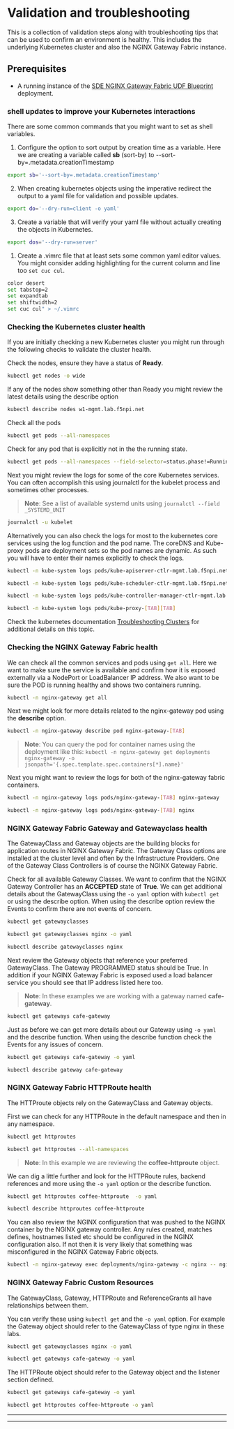 # Validation and troubleshooting

This is a collection of validation steps along with troubleshooting tips that can be used to confirm an environment is healthy.  This includes the underlying Kubernetes cluster and also the NGINX Gateway Fabric instance.

## Prerequisites

* A running instance of the [SDE NGINX Gateway Fabric UDF Blueprint](https://udf.f5.com/b/d2617e7e-018f-4c9a-a15f-09ca55ae8a37) deployment.

### shell updates to improve your Kubernetes interactions

There are some common commands that you might want to set as shell variables.

1. Configure the option to sort output by creation time as a variable.  Here we are creating a variable called **sb** (sort-by) to --sort-by=.metadata.creationTimestamp

```bash
export sb='--sort-by=.metadata.creationTimestamp'
```

2. When creating kubernetes objects using the imperative redirect the output to a yaml file for validation and possible updates.

```bash
export do='--dry-run=client -o yaml'
```

3. Create a variable that will verify your yaml file without actually creating the objects in Kubernetes.

```bash
export dos='--dry-run=server'
```
1. Create a .vimrc file that at least sets some common yaml editor values.  You might consider adding highlighting for the current column and line too `set cuc cul`.

```bash
color desert
set tabstop=2
set expandtab
set shiftwidth=2
set cuc cul" > ~/.vimrc
```

### Checking the Kubernetes cluster health

If you are initially checking a new Kubernetes cluster you might run through the following checks to validate the cluster health.

Check the nodes, ensure they have a status of **Ready**.

```bash
kubectl get nodes -o wide
```

If any of the nodes show something other than Ready you might review the latest details using the describe option

```bash
kubectl describe nodes w1-mgmt.lab.f5npi.net
```

Check all the pods

```bash
kubectl get pods --all-namespaces
```
Check for any pod that is explicitly not in the the running state.

```bash
kubectl get pods --all-namespaces --field-selector=status.phase!=Running
```

Next you might review the logs for some of the core Kubernetes services.  You can often accomplish this using journalctl for the kubelet process and sometimes other processes.

>**Note**: See a list of available systemd units using `journalctl --field _SYSTEMD_UNIT`

```bash
journalctl -u kubelet
```

Alternatively you can also check the logs for most to the kubernetes core services using the log function and the pod name. The coreDNS and Kube-proxy pods are deployment sets so the pod names are dynamic.  As such you will have to enter their names explicitly to check the logs.

```bash
kubectl -n kube-system logs pods/kube-apiserver-ctlr-mgmt.lab.f5npi.net
```

```bash
kubectl -n kube-system logs pods/kube-scheduler-ctlr-mgmt.lab.f5npi.net
```

```bash
kubectl -n kube-system logs pods/kube-controller-manager-ctlr-mgmt.lab.f5npi.net
```

```bash
kubectl -n kube-system logs pods/kube-proxy-[TAB][TAB]
```

Check the kubernetes documentation [Troubleshooting Clusters](https://kubernetes.io/docs/tasks/debug/debug-cluster/) for additional details on this topic.

### Checking the NGINX Gateway Fabric health

We can check all the common services and pods using `get all`.  Here we want to make sure the service is available and confirm how it is exposed externally via a NodePort or LoadBalancer IP address.  We also want to be sure the POD is running healthy and shows two containers running.

```bash
kubectl -n nginx-gateway get all
```

Next we might look for more details related to the nginx-gateway pod using the **describe** option.

```bash
kubectl -n nginx-gateway describe pod nginx-gateway-[TAB]
```

>**Note**: You can query the pod for container names using the deployment like this:
>`kubectl -n nginx-gateway get deployments nginx-gateway -o jsonpath='{.spec.template.spec.containers[*].name}'​`

Next you might want to review the logs for both of the nginx-gateway fabric containers.

```bash
kubectl -n nginx-gateway logs pods/nginx-gateway-[TAB] nginx-gateway
```
```bash
kubectl -n nginx-gateway logs pods/nginx-gateway-[TAB] nginx
```

### NGINX Gateway Fabric Gateway and Gatewayclass health

The GatewayClass and Gateway objects are the building blocks for application routes in NGINX Gateway Fabric.  The Gateway Class options are installed at the cluster level and often by the Infrastructure Providers.  One of the Gateway Class Controllers is of course the NGINX Gateway Fabric.

Check for all available Gateway Classes.  We want to confirm that the NGINX Gateway Controller has an **ACCEPTED** state of **True**. We can get additional details about the GatewayClass using the `-o yaml` option with `kubectl get` or using the describe option.  When using the describe option review the Events to confirm there are not events of concern.

```bash
kubectl get gatewayclasses
```
```bash
kubectl get gatewayclasses nginx -o yaml
```
```bash
kubectl describe gatewayclasses nginx
```

Next review the Gateway objects that reference your preferred GatewayClass.  The Gateway PROGRAMMED status should be True.  In addition if your NGINX Gateway Fabric is exposed used a load balancer service you should see that IP address listed here too.

>**Note**: In these examples we are working with a gateway named **cafe-gateway**.

```bash
kubectl get gateways cafe-gateway
```

Just as before we can get more details about our Gateway using `-o yaml` and the describe function.  When using the describe function check the Events for any issues of concern.

```bash
kubectl get gateways cafe-gateway -o yaml
```
```bash
kubectl describe gateway cafe-gateway
```

### NGINX Gateway Fabric HTTPRoute health

The HTTProute objects rely on the GatewayClass and Gateway objects.

First we can check for any HTTPRoute in the default namespace and then in any namespace.

```bash
kubectl get httproutes
```
```bash
kubectl get httproutes --all-namespaces
```

>**Note**: In this example we are reviewing the **coffee-httproute** object.

We can dig a little further and look for the HTTPRoute rules, backend references and more using the `-o yaml` option or the describe function.

```bash
kubectl get httproutes coffee-httproute  -o yaml
```
```bash
kubectl describe httproutes coffee-httproute
```

You can also review the NGINX configuration that was pushed to the NGINX container by the NGINX gateway controller. Any rules created, matches defines, hostnames listed etc should be configured in the NGINX configuration also.  If not then it is very likely that something was misconfigured in the NGINX Gateway Fabric objects.

```bash
kubectl -n nginx-gateway exec deployments/nginx-gateway -c nginx -- nginx -T
```

### NGINX Gateway Fabric Custom Resources

The GatewayClass, Gateway, HTTPRoute and ReferenceGrants all have relationships between them.

You can verify these using `kubectl get` and the `-o yaml` option.  For example the Gateway object should refer to the GatewayClass of type nginx in these labs.

```bash
kubectl get gatewayclasses nginx -o yaml
```
```bash
kubectl get gateways cafe-gateway -o yaml
```

The HTTPRoute object should refer to the Gateway object and the listener section defined.

```bash
kubectl get gateways cafe-gateway -o yaml
```
```bash
kubectl get httproutes coffee-httproute -o yaml
```

___
___
